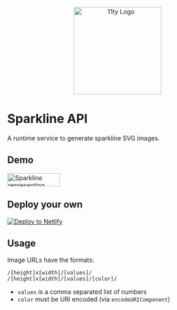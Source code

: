 <p align="center"><img src="https://www.11ty.dev/img/logo-github.svg" width="200" height="200" alt="11ty Logo"></p>

# Sparkline API

A runtime service to generate sparkline SVG images.

## Demo

<img src="https://v1.sparkline.11ty.dev/120x30/41,25,9,12,10,6,12,14,19,17,23,30,36,21,25/%2394b388/" width="120" height="30" alt="Sparkline representing frequency of posts on zachleat.com written from 2007 to 2021">

## Deploy your own

<a href="https://app.netlify.com/start/deploy?repository=https://github.com/11ty/api-sparkline
"><img src="https://www.netlify.com/img/deploy/button.svg" border="0" alt="Deploy to Netlify"></a>

## Usage

Image URLs have the formats:

```
/[height]x[width]/[values]/
/[height]x[width]/[values]/[color]/
```

* `values` is a comma separated list of numbers
* `color` must be URI encoded (via `encodeURIComponent`)
